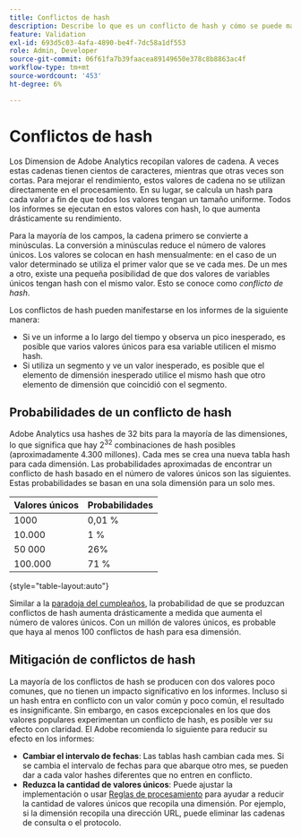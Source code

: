 ```yaml
---
title: Conflictos de hash
description: Describe lo que es un conflicto de hash y cómo se puede manifestar.
feature: Validation
exl-id: 693d5c03-4afa-4890-be4f-7dc58a1df553
role: Admin, Developer
source-git-commit: 06f61fa7b39faacea89149650e378c8b8863ac4f
workflow-type: tm+mt
source-wordcount: '453'
ht-degree: 6%

---
```


# Conflictos de hash

Los Dimension de Adobe Analytics recopilan valores de cadena. A veces estas cadenas tienen cientos de caracteres, mientras que otras veces son cortas. Para mejorar el rendimiento, estos valores de cadena no se utilizan directamente en el procesamiento. En su lugar, se calcula un hash para cada valor a fin de que todos los valores tengan un tamaño uniforme. Todos los informes se ejecutan en estos valores con hash, lo que aumenta drásticamente su rendimiento.

Para la mayoría de los campos, la cadena primero se convierte a minúsculas. La conversión a minúsculas reduce el número de valores únicos. Los valores se colocan en hash mensualmente: en el caso de un valor determinado se utiliza el primer valor que se ve cada mes. De un mes a otro, existe una pequeña posibilidad de que dos valores de variables únicos tengan hash con el mismo valor. Esto se conoce como *conflicto de hash*.

Los conflictos de hash pueden manifestarse en los informes de la siguiente manera:

* Si ve un informe a lo largo del tiempo y observa un pico inesperado, es posible que varios valores únicos para esa variable utilicen el mismo hash.
* Si utiliza un segmento y ve un valor inesperado, es posible que el elemento de dimensión inesperado utilice el mismo hash que otro elemento de dimensión que coincidió con el segmento.

## Probabilidades de un conflicto de hash

Adobe Analytics usa hashes de 32 bits para la mayoría de las dimensiones, lo que significa que hay 2<sup>32</sup> combinaciones de hash posibles (aproximadamente 4.300 millones). Cada mes se crea una nueva tabla hash para cada dimensión. Las probabilidades aproximadas de encontrar un conflicto de hash basado en el número de valores únicos son las siguientes. Estas probabilidades se basan en una sola dimensión para un solo mes.

| Valores únicos | Probabilidades |
| --- | --- |
| 1000 | 0,01 % |
| 10.000 | 1 % |
| 50 000 | 26% |
| 100.000 | 71 % |

{style="table-layout:auto"}

Similar a la [paradoja del cumpleaños](https://en.wikipedia.org/wiki/Birthday_problem), la probabilidad de que se produzcan conflictos de hash aumenta drásticamente a medida que aumenta el número de valores únicos. Con un millón de valores únicos, es probable que haya al menos 100 conflictos de hash para esa dimensión.

## Mitigación de conflictos de hash

La mayoría de los conflictos de hash se producen con dos valores poco comunes, que no tienen un impacto significativo en los informes. Incluso si un hash entra en conflicto con un valor común y poco común, el resultado es insignificante. Sin embargo, en casos excepcionales en los que dos valores populares experimentan un conflicto de hash, es posible ver su efecto con claridad. El Adobe recomienda lo siguiente para reducir su efecto en los informes:

* **Cambiar el intervalo de fechas**: Las tablas hash cambian cada mes. Si se cambia el intervalo de fechas para que abarque otro mes, se pueden dar a cada valor hashes diferentes que no entren en conflicto.
* **Reduzca la cantidad de valores únicos**: Puede ajustar la implementación o usar [Reglas de procesamiento](/help/admin/admin/c-manage-report-suites/c-edit-report-suites/general/c-processing-rules/processing-rules.md) para ayudar a reducir la cantidad de valores únicos que recopila una dimensión. Por ejemplo, si la dimensión recopila una dirección URL, puede eliminar las cadenas de consulta o el protocolo.

<!-- https://wiki.corp.adobe.com/pages/viewpage.action?spaceKey=OmniArch&title=Uniques -->

